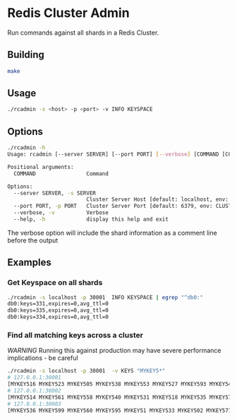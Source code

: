 # Redis Cluster Admin

Run commands against all shards in a Redis Cluster.

## Building

```sh
make
```

## Usage

```sh
./rcadmin -s <host> -p <port> -v INFO KEYSPACE
```

## Options

```sh
./rcadmin -h
Usage: rcadmin [--server SERVER] [--port PORT] [--verbose] [COMMAND [COMMAND ...]]

Positional arguments:
  COMMAND                Command

Options:
  --server SERVER, -s SERVER
                         Cluster Server Host [default: localhost, env: CLUSTER_SERVER]
  --port PORT, -p PORT   Cluster Server Port [default: 6379, env: CLUSTER_PORT]
  --verbose, -v          Verbose
  --help, -h             display this help and exit
```

The verbose option will include the shard information as a comment line before the output

## Examples

### Get Keyspace on all shards 

```sh
./rcadmin -s localhost -p 30001  INFO KEYSPACE | egrep "^db0:"
db0:keys=331,expires=0,avg_ttl=0
db0:keys=335,expires=0,avg_ttl=0
db0:keys=334,expires=0,avg_ttl=0
```
### Find all matching keys across a cluster

*WARNING* Running this against production may have severe performance implications - be careful

```sh
./rcadmin -s localhost -p 30001  -v KEYS "MYKEY5*"
# 127.0.0.1:30001
[MYKEY516 MYKEY523 MYKEY505 MYKEY538 MYKEY553 MYKEY527 MYKEY593 MYKEY545 MYKEY584 MYKEY562 MYKEY592 MYKEY530 MYKEY579 MYKEY580 MYKEY512 MYKEY552 MYKEY588 MYKEY53 MYKEY571 MYKEY556 MYKEY574 MYKEY597 MYKEY509 MYKEY581 MYKEY541 MYKEY578 MYKEY585 MYKEY575 MYKEY549 MYKEY534 MYKEY566 MYKEY567 MYKEY57 MYKEY570 MYKEY563 MYKEY596 MYKEY589 MYKEY501]
# 127.0.0.1:30002
[MYKEY514 MYKEY561 MYKEY558 MYKEY540 MYKEY531 MYKEY518 MYKEY535 MYKEY572 MYKEY504 MYKEY544 MYKEY510 MYKEY517 MYKEY598 MYKEY56 MYKEY587 MYKEY548 MYKEY550 MYKEY594 MYKEY543 MYKEY500 MYKEY507 MYKEY583 MYKEY513 MYKEY526 MYKEY590 MYKEY557 MYKEY522 MYKEY565 MYKEY554 MYKEY547 MYKEY576 MYKEY508 MYKEY52 MYKEY539 MYKEY569]
# 127.0.0.1:30003
[MYKEY536 MYKEY599 MYKEY560 MYKEY595 MYKEY51 MYKEY533 MYKEY502 MYKEY577 MYKEY529 MYKEY555 MYKEY532 MYKEY528 MYKEY564 MYKEY524 MYKEY586 MYKEY503 MYKEY58 MYKEY519 MYKEY559 MYKEY542 MYKEY50 MYKEY59 MYKEY551 MYKEY573 MYKEY54 MYKEY537 MYKEY546 MYKEY506 MYKEY5 MYKEY525 MYKEY568 MYKEY55 MYKEY511 MYKEY515 MYKEY520 MYKEY591 MYKEY521 MYKEY582]
```
